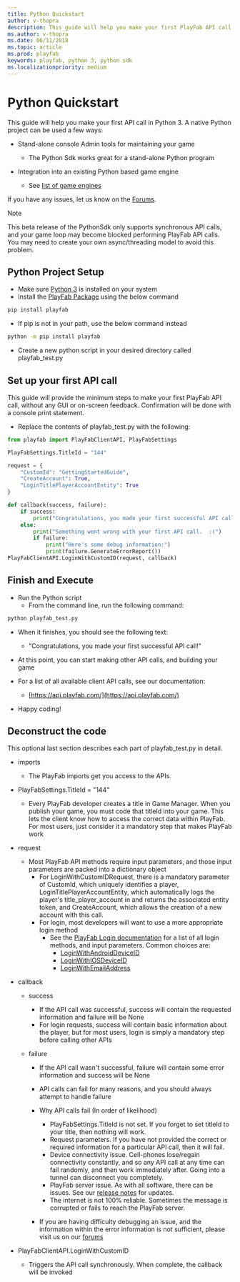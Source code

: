 ```yaml
---
title: Python Quickstart
author: v-thopra
description: This guide will help you make your first PlayFab API call in Python 3.
ms.author: v-thopra
ms.date: 06/11/2018
ms.topic: article
ms.prod: playfab
keywords: playfab, python 3, python sdk
ms.localizationpriority: medium
---
```


# Python Quickstart

This guide will help you make your first API call in Python 3. A native Python project can be used a few ways:

- Stand-alone console Admin tools for maintaining your game
  - The Python Sdk works great for a stand-alone Python program
  
- Integration into an existing Python based game engine
  - See [list of game engines](https://wiki.python.org/moin/PythonGameLibraries)

If you have any issues, let us know on the [Forums](https://community.playfab.com/index.html).

> [!NOTE]
> This beta release of the PythonSdk only supports synchronous API calls, and your game loop may become blocked performing PlayFab API calls. You may need to create your own async/threading model to avoid this problem.

## Python Project Setup

- Make sure [Python 3](https://www.python.org/downloads/) is installed on your system
- Install the [PlayFab Package](https://pypi.org/project/playfab/) using the below command

```cmd
pip install playfab
```

- If pip is not in your path, use the below command instead

```cmd
python -m pip install playfab
```

- Create a new python script in your desired directory called playfab_test.py

## Set up your first API call

This guide will provide the minimum steps to make your first PlayFab API call, without any GUI or on-screen feedback. Confirmation will be done with a console print statement.

- Replace the contents of playfab_test.py with the following:

```python
from playfab import PlayFabClientAPI, PlayFabSettings

PlayFabSettings.TitleId = "144"

request = {
    "CustomId": "GettingStartedGuide",
    "CreateAccount": True,
    "LoginTitlePlayerAccountEntity": True
}

def callback(success, failure):
    if success:
        print("Congratulations, you made your first successful API call!")
    else:
        print("Something went wrong with your first API call.  :(")
        if failure:
            print("Here's some debug information:")
            print(failure.GenerateErrorReport()) 
PlayFabClientAPI.LoginWithCustomID(request, callback)
```

## Finish and Execute

- Run the Python script
  - From the command line, run the following command:

```cmd
python playfab_test.py
```

- When it finishes, you should see the following text:
  - "Congratulations, you made your first successful API call!"
  
- At this point, you can start making other API calls, and building your game
- For a list of all available client API calls, see our documentation:
  - [https://api.playfab.com/](https://api.playfab.com/)

- Happy coding!

## Deconstruct the code

This optional last section describes each part of playfab_test.py in detail.

- imports
  - The PlayFab imports get you access to the APIs.

- PlayFabSettings.TitleId = "144"
  - Every PlayFab developer creates a title in Game Manager. When you publish your game, you must code that titleId into your game. This lets the client know how to access the correct data within PlayFab. For most users, just consider it a mandatory step that makes PlayFab work

- request
  - Most PlayFab API methods require input parameters, and those input parameters are packed into a dictionary object
    - For LoginWithCustomIDRequest, there is a mandatory parameter of CustomId, which uniquely identifies a player, LoginTitlePlayerAccountEntity, which automatically logs the player's title_player_account in and returns the associated entity token, and CreateAccount, which allows the creation of a new account with this call.
    - For login, most developers will want to use a more appropriate login method
      - See the [PlayFab Login documentation](xref:titleid.playfabapi.com.client.authentication) for a list of all login methods, and input parameters. Common choices are:
        - [LoginWithAndroidDeviceID](xref:titleid.playfabapi.com.client.authentication.loginwithandroiddeviceid)
        - [LoginWithIOSDeviceID](xref:titleid.playfabapi.com.client.authentication.loginwithiosdeviceid)
        - [LoginWithEmailAddress](xref:titleid.playfabapi.com.client.authentication.loginwithemailaddress)

- callback
  - success
    - If the API call was successful, success will contain the requested information and failure will be None
    - For login requests, success will contain basic information about the player, but for most users, login is simply a mandatory step before calling other APIs

  - failure
    - If the API call wasn't successful, failure will contain some error information and success will be None
    - API calls can fail for many reasons, and you should always attempt to handle failure
    - Why API calls fail (In order of likelihood)
      - PlayFabSettings.TitleId is not set. If you forget to set titleId to your title, then nothing will work.
      - Request parameters. If you have not provided the correct or required information for a particular API call, then it will fail. 
      - Device connectivity issue. Cell-phones lose/regain connectivity constantly, and so any API call at any time can fail randomly, and then work immediately after. Going into a tunnel can disconnect you completely.
      - PlayFab server issue. As with all software, there can be issues. See our [release notes](https://api.playfab.com/releaseNotes/) for updates.
      - The internet is not 100% reliable. Sometimes the message is corrupted or fails to reach the PlayFab server.
  
    - If you are having difficulty debugging an issue, and the information within the error information is not sufficient, please visit us on our [forums](https://community.playfab.com/index.html)

- PlayFabClientAPI.LoginWithCustomID
  - Triggers the API call synchronously. When complete, the callback will be invoked
